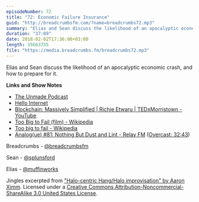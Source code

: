 ```yaml
---
episodeNumber: 72
title: "72: Economic Failure Insurance"
guid: "http://breadcrumbsfm.com/?name=breadcrumbs72.mp3"
summary: "Elias and Sean discuss the likelihood of an apocalyptic economic crash, and how to prepare for it."
duration: "37:09"
date: 2018-02-02T17:36:00+03:00
length: 35663755
file: "https://media.breadcrumbs.fm/breadcrumbs72.mp3"
---
```

Elias and Sean discuss the likelihood of an apocalyptic economic crash, and how to prepare for it.

**Links and Show Notes**
- [The Unmade Podcast](https://www.unmade.fm/)
- [Hello Internet](http://www.hellointernet.fm/)
- [Blockchain: Massively Simplified | Richie Etwaru | TEDxMorristown - YouTube](https://www.youtube.com/watch?v=k53LUZxUF50&feature=share)
- [Too Big to Fail (film) - Wikipedia](https://en.wikipedia.org/wiki/Too_Big_to_Fail_%28film%29)
- [Too big to fail - Wikipedia](https://en.wikipedia.org/wiki/Too_big_to_fail)
- [Analog(ue) #81: Nothing But Dust and Lint - Relay FM](http://relay.fm/analogue/81) ([Overcast: 32:43](https://overcast.fm/+DAvKtkFIY/32:43))

Breadcrumbs - [@breadcrumbsfm](https://twitter.com/breadcrumbsfm)

Sean - [@splunsford](https://twitter.com/splunsford)

Elias - [@muffinworks](https://twitter.com/muffinworks)

Jingles excerpted from ["Halo-centric Hang/Halo improvisation" by Aaron Ximm](http://freemusicarchive.org/music/aaron_ximm/handpans_and_the_hang/). Licensed under a [Creative Commons Attribution-Noncommercial-ShareAlike 3.0 United States License](http://creativecommons.org/licenses/by-nc-sa/3.0/us/).